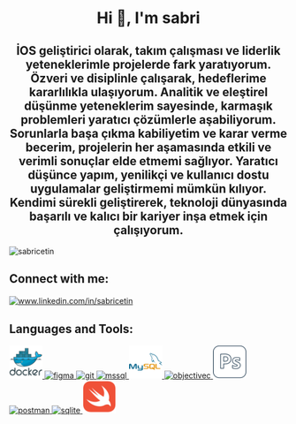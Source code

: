 <h1 align="center">Hi 👋, I'm sabri</h1>
<h2 align="center">İOS geliştirici olarak, takım çalışması ve liderlik yeteneklerimle projelerde fark yaratıyorum. Özveri ve disiplinle çalışarak, hedeflerime kararlılıkla ulaşıyorum. Analitik ve eleştirel düşünme yeteneklerim sayesinde, karmaşık problemleri yaratıcı çözümlerle aşabiliyorum. Sorunlarla başa çıkma kabiliyetim ve karar verme becerim, projelerin her aşamasında etkili ve verimli sonuçlar elde etmemi sağlıyor. Yaratıcı düşünce yapım, yenilikçi ve kullanıcı dostu uygulamalar geliştirmemi mümkün kılıyor. Kendimi sürekli geliştirerek, teknoloji dünyasında başarılı ve kalıcı bir kariyer inşa etmek için çalışıyorum.</h2>

<p align="left"> <img src="https://komarev.com/ghpvc/?username=sabricetin&label=Profile%20views&color=0e75b6&style=flat" alt="sabricetin" /> </p>

<h2 align="left">Connect with me:</h2>
<p align="left">
<a href="https://linkedin.com/in/www.linkedin.com/in/sabricetin" target="blank"><img align="center" src="https://raw.githubusercontent.com/rahuldkjain/github-profile-readme-generator/master/src/images/icons/Social/linked-in-alt.svg" alt="www.linkedin.com/in/sabricetin" height="30" width="60" /></a>
</p>

<h2 align="left">Languages and Tools:</h2>
<p align="left"> <a href="https://www.docker.com/" target="_blank" rel="noreferrer"> <img src="https://raw.githubusercontent.com/devicons/devicon/master/icons/docker/docker-original-wordmark.svg" alt="docker" width="60" height="60"/> </a> <a href="https://www.figma.com/" target="_blank" rel="noreferrer"> <img src="https://www.vectorlogo.zone/logos/figma/figma-icon.svg" alt="figma" width="60" height="60"/> </a> <a href="https://git-scm.com/" target="_blank" rel="noreferrer"> <img src="https://www.vectorlogo.zone/logos/git-scm/git-scm-icon.svg" alt="git" width="60" height="60"/> </a> <a href="https://www.microsoft.com/en-us/sql-server" target="_blank" rel="noreferrer"> <img src="https://www.svgrepo.com/show/303229/microsoft-sql-server-logo.svg" alt="mssql" width="60" height="60"/> </a> <a href="https://www.mysql.com/" target="_blank" rel="noreferrer"> <img src="https://raw.githubusercontent.com/devicons/devicon/master/icons/mysql/mysql-original-wordmark.svg" alt="mysql" width="60" height="60"/> </a> <a href="https://developer.apple.com/library/archive/documentation/Cocoa/Conceptual/ProgrammingWithObjectiveC/Introduction/Introduction.html" target="_blank" rel="noreferrer"> <img src="https://www.vectorlogo.zone/logos/apple_objectivec/apple_objectivec-icon.svg" alt="objectivec" width="60" height="60"/> </a> <a href="https://www.photoshop.com/en" target="_blank" rel="noreferrer"> <img src="https://raw.githubusercontent.com/devicons/devicon/master/icons/photoshop/photoshop-line.svg" alt="photoshop" width="60" height="60"/> </a> <a href="https://postman.com" target="_blank" rel="noreferrer"> <img src="https://www.vectorlogo.zone/logos/getpostman/getpostman-icon.svg" alt="postman" width="60" height="60"/> </a> <a href="https://www.sqlite.org/" target="_blank" rel="noreferrer"> <img src="https://www.vectorlogo.zone/logos/sqlite/sqlite-icon.svg" alt="sqlite" width="60" height="60"/> </a> <a href="https://developer.apple.com/swift/" target="_blank" rel="noreferrer"> <img src="https://raw.githubusercontent.com/devicons/devicon/master/icons/swift/swift-original.svg" alt="swift" width="60" height="60"/> </a> </p>
